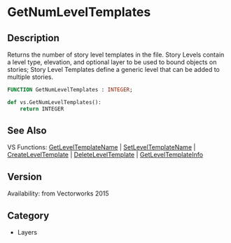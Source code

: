 # GetNumLevelTemplates

## Description
Returns the number of story level templates in the file. Story Levels contain a level type, elevation, and optional layer to be used to bound objects on stories; Story Level Templates define a generic level that can be added to multiple stories.

```pascal
FUNCTION GetNumLevelTemplates : INTEGER;
```

```python
def vs.GetNumLevelTemplates():
    return INTEGER
```

## See Also
VS Functions:
[GetLevelTemplateName](GetLevelTemplateName.md) 
| [SetLevelTemplateName](SetLevelTemplateName.md) 
| [CreateLevelTemplate](CreateLevelTemplate.md) 
| [DeleteLevelTemplate](DeleteLevelTemplate.md) 
| [GetLevelTemplateInfo](GetLevelTemplateInfo.md)

## Version
Availability: from Vectorworks 2015

## Category
* Layers

